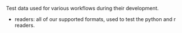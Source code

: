 Test data used for various workflows during their development.

- readers: all of our supported formats, used to test the python and r readers.
